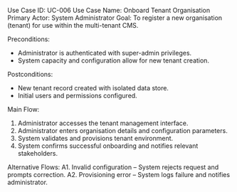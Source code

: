 Use Case ID: UC-006
Use Case Name: Onboard Tenant Organisation
Primary Actor: System Administrator
Goal: To register a new organisation (tenant) for use within the multi-tenant CMS.

Preconditions:
- Administrator is authenticated with super-admin privileges.
- System capacity and configuration allow for new tenant creation.

Postconditions:
- New tenant record created with isolated data store.
- Initial users and permissions configured.

Main Flow:
1. Administrator accesses the tenant management interface.
2. Administrator enters organisation details and configuration parameters.
3. System validates and provisions tenant environment.
4. System confirms successful onboarding and notifies relevant stakeholders.

Alternative Flows:
A1. Invalid configuration – System rejects request and prompts correction.
A2. Provisioning error – System logs failure and notifies administrator.

